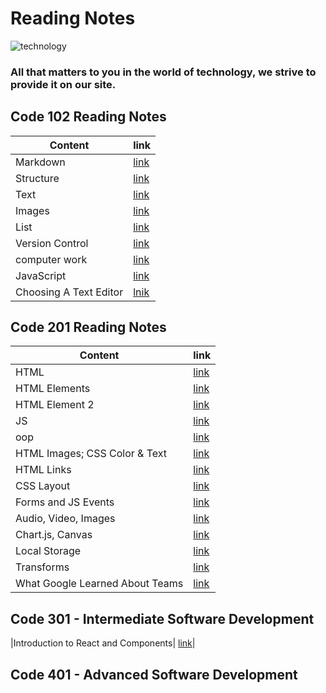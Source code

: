 # Reading Notes
![technology](https://cdn.sotor.com/thumbs/fit630x300/15745/1576182119/%D8%A3%D9%82%D9%88%D9%89_%D8%AE%D9%85%D8%B3_%D8%B4%D8%AE%D8%B5%D9%8A%D8%A7%D8%AA_%D9%81%D9%8A_%D8%B9%D8%A7%D9%84%D9%85_%D8%A7%D9%84%D8%AA%D9%83%D9%86%D9%88%D9%84%D9%88%D8%AC%D9%8A%D8%A7.jpg)
### All that matters to you in the world of technology, we strive to provide it on our site.
## Code 102 Reading Notes
| Content  |    link       |
|----------| -------------|
| Markdown | [link](read00.md)|
| Structure|[link](read1.md) |
| Text |[link](read2.md)|
| Images  |[link](read3.md)|
| List  |[link](read4.md)     |
| Version Control  |[link]( read5.md)     |
| computer work  |[link](read6.md)     |
| JavaScript  |[link]( read7.md)     |
| Choosing A Text Editor  | [lnik](read0.md)

## Code 201 Reading Notes
| Content  |    link       |
|----------| -------------|
| HTML | [link](class-01.md) |
| HTML Elements | [link](class-02.md)
| HTML Element 2 | [link](class-03.md)|
| JS | [link](class-04.md)|
|oop| [link](class-05.md)|
|HTML Images; CSS Color & Text| [link](class-5.md)|
|HTML Links| [link](class-06.md)|
|CSS Layout| [link](class-07.md)|
|Forms and JS Events| [link](class-08.md)|
|Audio, Video, Images| [link](class11.md)|
|Chart.js, Canvas| [link](class-12.md)|
|Local Storage| [link](class13.md)|
|Transforms| [link](class-14a)|
|What Google Learned About Teams| [link](class-14.md)|


## Code 301 - Intermediate Software Development
|Introduction to React and Components| [link](class01.md)|

## Code 401 - Advanced Software Development